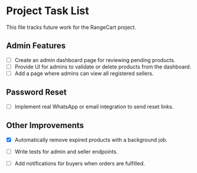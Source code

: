 # Project Task List

This file tracks future work for the RangeCart project.

## Admin Features
- [ ] Create an admin dashboard page for reviewing pending products.
- [ ] Provide UI for admins to validate or delete products from the dashboard.
- [ ] Add a page where admins can view all registered sellers.

## Password Reset
- [ ] Implement real WhatsApp or email integration to send reset links.

## Other Improvements

- [x] Automatically remove expired products with a background job.

- [ ] Write tests for admin and seller endpoints.
- [ ] Add notifications for buyers when orders are fulfilled.
